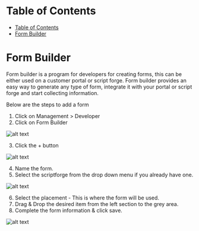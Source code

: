 # Table of Contents

* [Table of Contents](#table-of-contents)
* [Form Builder](#form-builder)


# Form Builder

Form builder is a program for developers for creating forms, this can be either used on a customer portal or script forge. 
Form builder provides an easy way to generate any type of form, integrate it with your portal or script forge and start collecting information.

Below are the steps to add a form

1. Click on Management > Developer
2. Click on Form Builder

  ![alt text][form-builder]

3. Click the + button

  ![alt text][form-builder-1]

4. Name the form. 
5. Select the scriptforge from the drop down menu if you already have one.

  ![alt text][form-builder-2]

6. Select the placement - This is where the form will be used.
7. Drag & Drop the desired item from the left section to the grey area.
8. Complete the form information & click save.

  ![alt text][form-builder-3]


[form-builder]: https://raw.githubusercontent.com/digipigeon/connexcs-user-docs/master/img/form-builder.png "form-builder"
[form-builder-1]: https://raw.githubusercontent.com/digipigeon/connexcs-user-docs/master/img/form-builder-1.png "form-builder-1"
[form-builder-2]: https://raw.githubusercontent.com/digipigeon/connexcs-user-docs/master/img/form-builder-2.png "form-builder-2"
[form-builder-3]: https://raw.githubusercontent.com/digipigeon/connexcs-user-docs/master/img/form-builder-3.png "form-builder-3"
